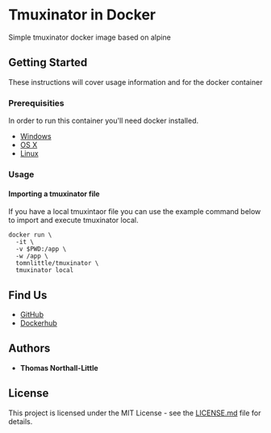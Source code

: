 # Tmuxinator in Docker

Simple tmuxinator docker image based on alpine

## Getting Started

These instructions will cover usage information and for the docker container

### Prerequisities

In order to run this container you'll need docker installed.

* [Windows](https://docs.docker.com/windows/started)
* [OS X](https://docs.docker.com/mac/started/)
* [Linux](https://docs.docker.com/linux/started/)

### Usage

#### Importing a tmuxinator file

If you have a local tmuxintaor file you can use the example command below to import
and execute tmuxinator local.

```shell
docker run \
  -it \
  -v $PWD:/app \
  -w /app \
  tomnlittle/tmuxinator \
  tmuxinator local
```

## Find Us

* [GitHub](https://github.com/tomnlittle/docker-tmuxinator)
* [Dockerhub](https://cloud.docker.com/u/tomnlittle/repository/docker/tomnlittle/tmuxinator)

## Authors

* **Thomas Northall-Little**

## License

This project is licensed under the MIT License - see the [LICENSE.md](LICENSE.md) file for details.
